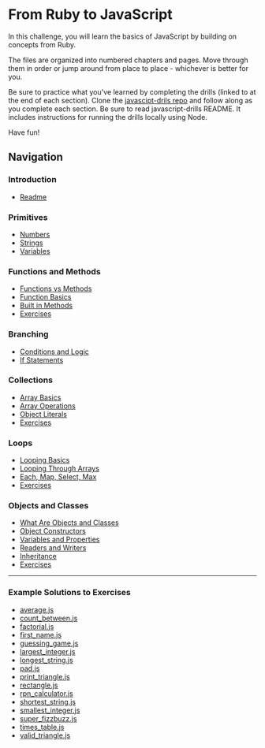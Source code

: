 # From Ruby to JavaScript

In this challenge, you will learn the basics of JavaScript by building on
concepts from Ruby.

The files are organized into numbered chapters and pages. Move through them in
order or jump around from place to place - whichever is better for you.

Be sure to practice what you've learned by completing the drills (linked to at
the end of each section). Clone the [javascipt-drils repo](../../../javascript-drills)
and follow along as you complete each section.  Be sure to read
javascript-drills README. It includes instructions for running the drills
locally using Node.

Have fun!

## Navigation

### Introduction
- [Readme](01-introduction/readme.md)

### Primitives
- [Numbers](02-primitives/01-numbers.md)
- [Strings](02-primitives/02-strings.md)
- [Variables](02-primitives/03-variables.md)

### Functions and Methods
- [Functions vs Methods](03-functions-and-methods/01-functions-vs-methods.md)
- [Function Basics](03-functions-and-methods/02-function-basics.md)
- [Built in Methods](03-functions-and-methods/03-built-in-methods.md)
- [Exercises](../../../javascript-drills#functions)

### Branching
- [Conditions and Logic](04-branching/01-conditions-and-logic.md)
- [If Statements](04-branching/02-if-statements.md)

### Collections
- [Array Basics](05-collections/01-array-basics.md)
- [Array Operations](05-collections/02-array-operations.md)
- [Object Literals](05-collections/03-object-literals.md)
- [Exercises](../../../javascript-drills#collections)

### Loops
- [Looping Basics](06-loops/01-looping-basics.md)
- [Looping Through Arrays](06-loops/02-looping-through-arrays.md)
- [Each, Map, Select, Max](06-loops/03-each-map-select-max.md)
- [Exercises](../../../javascript-drills#loops)

### Objects and Classes
- [What Are Objects and Classes](07-objects-and-classes/01-what-are-objects-and-classes.md)
- [Object Constructors](07-objects-and-classes/02-object-constructors.md)
- [Variables and Properties](07-objects-and-classes/03-variables-and-properties.md)
- [Readers and Writers](07-objects-and-classes/04-readers-and-writers.md)
- [Inheritance](07-objects-and-classes/05-inheritance.md)
- [Exercises](../../../javascript-drills#objects--classes)

---

### Example Solutions to Exercises
- [average.js](solutions/average.js)
- [count_between.js](solutions/count_between.js)
- [factorial.js](solutions/factorial.js)
- [first_name.js](solutions/first_name.js)
- [guessing_game.js](solutions/guessing_game.js)
- [largest_integer.js](solutions/largest_integer.js)
- [longest_string.js](solutions/longest_string.js)
- [pad.js](solutions/pad.js)
- [print_triangle.js](solutions/print_triangle.js)
- [rectangle.js](solutions/rectangle.js)
- [rpn_calculator.js](solutions/rpn_calculator.js)
- [shortest_string.js](solutions/shortest_string.js)
- [smallest_integer.js](solutions/smallest_integer.js)
- [super_fizzbuzz.js](solutions/super_fizzbuzz.js)
- [times_table.js](solutions/times_table.js)
- [valid_triangle.js](solutions/valid_triangle.js)
